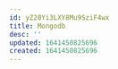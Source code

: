 ```yaml
---
id: yZ20Yi3LXY8Mu9SziF4wx
title: Mongodb
desc: ''
updated: 1641450825696
created: 1641450825696
---
```


